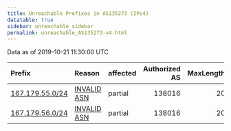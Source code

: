 ```yaml
---
title: Unreachable Prefixes in AS135273 (IPv4)
datatable: true
sidebar: unreachable_sidebar
permalink: unreachable_AS135273-v4.html
---
```


Data as of 2019-10-21 11:30:00 UTC


<div class="datatable-begin"></div>

| Prefix                                                   | Reason                                                                                                  | affected   |   Authorized AS |   MaxLength | Anchor                                       |   unreachable /24s |
|:---------------------------------------------------------|:--------------------------------------------------------------------------------------------------------|:-----------|----------------:|------------:|:---------------------------------------------|-------------------:|
| [167.179.55.0/24](https://stat.ripe.net/167.179.55.0/24) | [INVALID ASN](https://rpki-validator.ripe.net/announcement-preview?asn=AS135273&prefix=167.179.55.0/24) | partial    |          138016 |          20 | [APNIC](unreachable_APNIC_RPKI_Root-v4.html) |                  1 |
| [167.179.56.0/24](https://stat.ripe.net/167.179.56.0/24) | [INVALID ASN](https://rpki-validator.ripe.net/announcement-preview?asn=AS135273&prefix=167.179.56.0/24) | partial    |          138016 |          20 | [APNIC](unreachable_APNIC_RPKI_Root-v4.html) |                  1 |

<div class="datatable-end"></div>